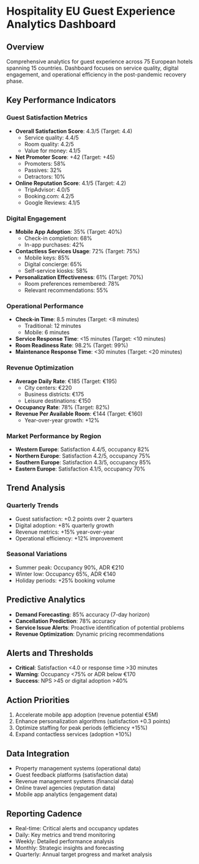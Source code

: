 # Hospitality EU Guest Experience Analytics Dashboard

## Overview
Comprehensive analytics for guest experience across 75 European hotels spanning 15 countries. Dashboard focuses on service quality, digital engagement, and operational efficiency in the post-pandemic recovery phase.

## Key Performance Indicators

### Guest Satisfaction Metrics
- **Overall Satisfaction Score**: 4.3/5 (Target: 4.4)
  - Service quality: 4.4/5
  - Room quality: 4.2/5
  - Value for money: 4.1/5
- **Net Promoter Score**: +42 (Target: +45)
  - Promoters: 58%
  - Passives: 32%
  - Detractors: 10%
- **Online Reputation Score**: 4.1/5 (Target: 4.2)
  - TripAdvisor: 4.0/5
  - Booking.com: 4.2/5
  - Google Reviews: 4.1/5

### Digital Engagement
- **Mobile App Adoption**: 35% (Target: 40%)
  - Check-in completion: 68%
  - In-app purchases: 42%
- **Contactless Services Usage**: 72% (Target: 75%)
  - Mobile keys: 85%
  - Digital concierge: 65%
  - Self-service kiosks: 58%
- **Personalization Effectiveness**: 61% (Target: 70%)
  - Room preferences remembered: 78%
  - Relevant recommendations: 55%

### Operational Performance
- **Check-in Time**: 8.5 minutes (Target: <8 minutes)
  - Traditional: 12 minutes
  - Mobile: 6 minutes
- **Service Response Time**: <15 minutes (Target: <10 minutes)
- **Room Readiness Rate**: 98.2% (Target: 99%)
- **Maintenance Response Time**: <30 minutes (Target: <20 minutes)

### Revenue Optimization
- **Average Daily Rate**: €185 (Target: €195)
  - City centers: €220
  - Business districts: €175
  - Leisure destinations: €150
- **Occupancy Rate**: 78% (Target: 82%)
- **Revenue Per Available Room**: €144 (Target: €160)
  - Year-over-year growth: +12%

### Market Performance by Region
- **Western Europe**: Satisfaction 4.4/5, occupancy 82%
- **Northern Europe**: Satisfaction 4.2/5, occupancy 75%
- **Southern Europe**: Satisfaction 4.3/5, occupancy 85%
- **Eastern Europe**: Satisfaction 4.1/5, occupancy 70%

## Trend Analysis

### Quarterly Trends
- Guest satisfaction: +0.2 points over 2 quarters
- Digital adoption: +8% quarterly growth
- Revenue metrics: +15% year-over-year
- Operational efficiency: +12% improvement

### Seasonal Variations
- Summer peak: Occupancy 90%, ADR €210
- Winter low: Occupancy 65%, ADR €140
- Holiday periods: +25% booking volume

## Predictive Analytics
- **Demand Forecasting**: 85% accuracy (7-day horizon)
- **Cancellation Prediction**: 78% accuracy
- **Service Issue Alerts**: Proactive identification of potential problems
- **Revenue Optimization**: Dynamic pricing recommendations

## Alerts and Thresholds
- **Critical**: Satisfaction <4.0 or response time >30 minutes
- **Warning**: Occupancy <75% or ADR below €170
- **Success**: NPS >45 or digital adoption >40%

## Action Priorities
1. Accelerate mobile app adoption (revenue potential €5M)
2. Enhance personalization algorithms (satisfaction +0.3 points)
3. Optimize staffing for peak periods (efficiency +15%)
4. Expand contactless services (adoption +10%)

## Data Integration
- Property management systems (operational data)
- Guest feedback platforms (satisfaction data)
- Revenue management systems (financial data)
- Online travel agencies (reputation data)
- Mobile app analytics (engagement data)

## Reporting Cadence
- Real-time: Critical alerts and occupancy updates
- Daily: Key metrics and trend monitoring
- Weekly: Detailed performance analysis
- Monthly: Strategic insights and forecasting
- Quarterly: Annual target progress and market analysis